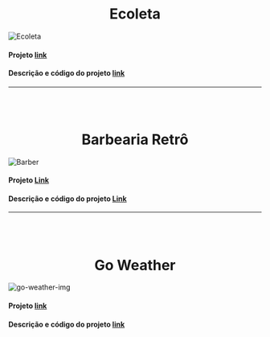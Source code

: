 <h1 align="center">Ecoleta</h1>  
  
![Ecoleta](https://user-images.githubusercontent.com/56805229/89372434-8b733380-d6bc-11ea-8aba-d62e8cea5cc7.png)  
  
#### Projeto [link](https://ecoleta-sand.vercel.app/)
#### Descrição e código do projeto [link](https://github.com/RicardoBaltazar/Ecoleta-Frontend-Javascript)  
  
<hr><br><br>
  
  <h1 align="center">Barbearia Retrô</h1>  
    
  ![Barber](https://user-images.githubusercontent.com/56805229/89581430-588c8500-d80d-11ea-8b5a-7eba3285663b.png)  
    
 #### Projeto  [Link](https://barbearia-retro.vercel.app/)  
 #### Descrição e código do projeto [Link](https://github.com/RicardoBaltazar/Site-Barbearia-Javascript)  
  
<hr><br><br>  

<h1 align="center">Go Weather</h1>  
  
![go-weather-img](https://user-images.githubusercontent.com/56805229/89582493-1cf2ba80-d80f-11ea-815b-f8c3d9b8c534.png)  
  
#### Projeto [link](https://ricardobaltazar.github.io/Go-Weather-javascript/)  
#### Descrição e código do projeto [link](https://github.com/RicardoBaltazar/Go-Weather-javascript)  
